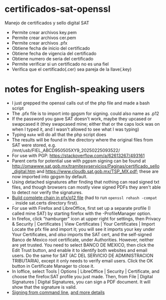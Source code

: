 certificados-sat-openssl
========================

Manejo de certificados y sello digital SAT

- Permite crear archivos key.pem
- Permite crear archivos cer.pem
- Permite crear archivos .pfx
- Obtiene fecha de inicio del certificado
- Obtiene fecha de vigencia del certificado
- Obtiene numero de seria del certificado
- Permite verificar si un certificado no es una fiel
- Verifica que el certificado(.cer) sea pareja de la llave(.key)

# notes for English-speaking users

* I just grepped the openssl calls out of the php file and made a bash script
* The .pfx file is to import into gpgsm for signing. could also name as .p12
* If the password you gave SAT doesn't work, maybe they upcased or swapcased it
  (they swapcased mine; either that or the caps lock was on when I typed it,
   and I wasn't allowed to see what I was typing)
* Typing `make` will do all that the php script does
* The results will be found in the directory where the original files from
  SAT were stored, e.g. /mnt/usb/FIEL_ABCD950505XY9_20250225093522/
* For use with PGP: <https://stackoverflow.com/a/62613267/493161>
* Parent certs for potential use with pgpsm signing can be found at 
  <http://omawww.sat.gob.mx/tramitesyservicios/Paginas/certificado_sello_digital.htm> and
  <https://www.cloudb.sat.gob.mx/TSP_MX.pdf>; these are now imported into gpgsm
  by default.
* Using detached signatures after finding that nothing can read signed txt
  files, and though browsers can mostly view signed PDFs they aren't able to
  detect nor verify the signatures.
* [Build complete chain in pfx/p12 file](https://serverfault.com/a/1011396/58945) (had to run `openssl rehash -compat .` inside sat.certs directory first).
* For use with Firefox and LibreOffice, first set up a separate profile
  (I called mine SAT) by starting firefox with the -ProfileManager option.
* In firefox, click "hamburger" icon at upper right for settings, then
  Privacy & Security | Certificates | View Certificates | Your Certificates | Import
  Locate the pfx file and import it; you will see it imports your key under
  Your Certificates, and *also* imports the SAT cert, and the self-signed
  Banco de Mexico root certificate, under Authorities.
  However, neither are yet trusted. You need to select BANCO DE MEXICO, then
  click the Edit Trust button, and enable it to identify both websites and
  email users. Do the same for SAT (AC DEL SERVICIO DE ADMINISTRACION
  TRIBUTARIA), except it only needs to verify email users.
  Click the OK button in Certificate Manager to close it.
* In loffice, select Tools | Options | LibreOffice | Security | Certificate,
  and choose the firefox:SAT profile you just made. Then, from
  File | Digital Signatures | Digital Signatures, you can sign a PDF document.
  It will show that the signature is valid.
* [Signing from command line](https://help.libreoffice.org/latest/he/text/shared/guide/pdf_params.html), [and more details](https://vmiklos.hu/blog/pdf-convert-to.html)
